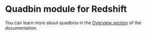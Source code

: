 # Quadbin module for Redshift

You can learn more about quadbins in the [Overview section](/analytics-toolbox-redshift/overview/spatial-indexes/#quadbin) of the documentation.